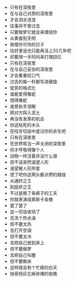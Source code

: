 - 只有在深夜里
- 在与自己对质的深夜里
- 才会泪水涟涟
- 往事并不曾过去
- 只要做梦它就会来缠绕你
- 从黄昏到天明
- 吞噬你可怜的日子
- 往好里说也只能再活上20几年吧
- 却要用一半时间来打理回忆
- 只有在深夜里
- 在与自己妥协的深夜里
- 才会重重叹口气
- 过去的每一秒都写进硬盘
- 徒劳的格式化
- 谁能爱得像蛇
- 恨得像蛇
- 谁曾执手泪眼
- 把对方踩入泥土
- 再没有发芽的机会
- 你这枯死的木头
- 在咬牙切齿中度过你的余生吧
- 只有在深夜里
- 在世界哐当一声关闭的深夜里
- 你才呼吸得像个人
- 动物一样活着并没什么错
- 但不该突然渴望人形
- 渴望被人形所爱
- 熄了吧你这两头都点燃的蜡烛
- 从通奸之王
- 到捉奸之王
- 不过是换了条裤子的工夫
- 你就表演成奥斯卡金像
- 罢了罢了
- 这一切该收场了
- 去洗个热水澡
- 但不要太热
- 去打开空调
- 但不要太冷
- 去把自己放到床上
- 但不要做梦
- 去把自己叫醒
- 但不要赖床
- 这样就会有个忙碌的白天
- 抛骨扬灰忘掉赤裸的夜晚
